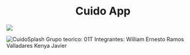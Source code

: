 <h1 align="center"> Cuido App </h1>
 <p align="left">
   <img src="[https://img.shields.io/badge/STATUS-EN%20DESAROLLO-green](https://img.shields.io/appveyor/build/REW1420/Cuido-app)">
   </p>

![CuidoSplash](https://user-images.githubusercontent.com/101079678/228723713-a38ff350-784d-4312-a9ca-e45a610cfc5a.png)
Grupo teorico: 01T
Integrantes:
William Ernesto Ramos Valladares
Kenya 
Javier

